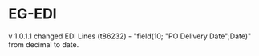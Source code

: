 # EG-EDI
v 1.0.1.1 changed EDI Lines (t86232) - "field(10; "PO Delivery Date";Date)" from decimal to date. 
